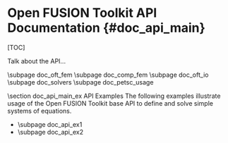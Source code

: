 Open FUSION Toolkit API Documentation     {#doc_api_main}
================

[TOC]

Talk about the API...

\subpage doc_oft_fem
\subpage doc_comp_fem
\subpage doc_oft_io
\subpage doc_solvers
\subpage doc_petsc_usage

\section doc_api_main_ex API Examples
The following examples illustrate usage of the Open FUSION Toolkit base API to define and solve simple systems of equations. 

 - \subpage doc_api_ex1
 - \subpage doc_api_ex2